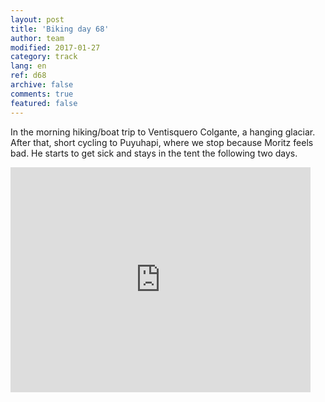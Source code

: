 ```yaml
---   
layout: post 
title: 'Biking day 68'  
author: team 
modified: 2017-01-27
category: track 
lang: en 
ref: d68
archive: false 
comments: true 
featured: false 
--- 
```


 In the morning hiking/boat trip to Ventisquero Colgante, a hanging glaciar. After that, short cycling to Puyuhapi, where we stop because Moritz feels bad. He starts to get sick and stays in the tent the following two days.                                                                                                                                                               

<iframe width='480' height='360' src='http://track-kit.net/maps_s3/?v=embed&track=235125.gpx' frameborder='0' allowfullscreen></iframe>